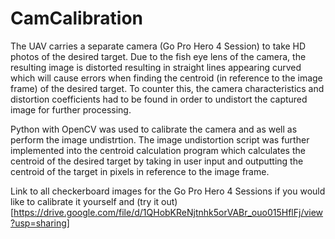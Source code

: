 # CamCalibration
The UAV carries a separate camera (Go Pro Hero 4 Session) to take HD photos of the desired target. Due to the fish eye lens of the camera, the resulting image is distorted resulting in straight lines appearing curved which will cause errors when finding the centroid (in reference to the image frame) of the desired target. To counter this, the camera characteristics and distortion coefficients had to be found in order to undistort the captured image for further processing.

Python with OpenCV was used to calibrate the camera and as well as perform the image undistrtion. The image undistortion script was further implemented into the centroid calculation program which calculates the centroid of the desired target by taking in user input and outputting the centroid of the target in pixels in reference to the image frame.

Link to all checkerboard images for the Go Pro Hero 4 Sessions if you would like to calibrate it yourself and (try it out)[https://drive.google.com/file/d/1QHobKReNjtnhk5orVABr_ouo015HflFj/view?usp=sharing]
